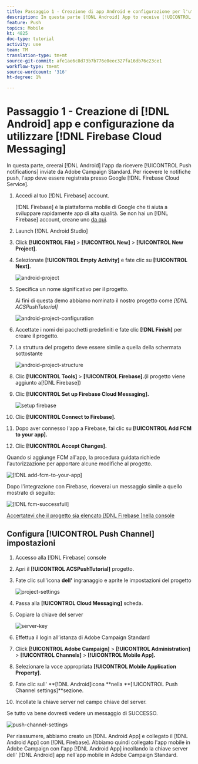 ```yaml
---
title: Passaggio 1 - Creazione di app Android e configurazione per l'utilizzo di Firebase Cloud Messaging
description: In questa parte [!DNL Android] App to receive [!UICONTROL Push notifications] creeremo da  Adobe Campaign Standard. Per ricevere le notifiche push, l'app deve essere registrata presso Google's [!DNL Firebase Cloud Service].
feature: Push
topics: Mobile
kt: 4825
doc-type: tutorial
activity: use
team: TM
translation-type: tm+mt
source-git-commit: afe1ae6c8d73b7b776e0eec327fa16db76c23ce1
workflow-type: tm+mt
source-wordcount: '316'
ht-degree: 1%

---
```



# Passaggio 1 - Creazione di [!DNL Android] app e configurazione da utilizzare [!DNL Firebase Cloud Messaging]

In questa parte, creerai [!DNL Android] l&#39;app da ricevere [!UICONTROL Push notifications] inviate da  Adobe Campaign Standard. Per ricevere le notifiche push, l&#39;app deve essere registrata presso Google [!DNL Firebase Cloud Service].

1. Accedi al tuo [!DNL Firebase] account.

   [!DNL Firebase] è la piattaforma mobile di Google che ti aiuta a sviluppare rapidamente app di alta qualità. Se non hai un [!DNL Firebase] account, creane uno [da qui](https://firebase.google.com).

2. Launch [!DNL Android Studio]
3. Click **[!UICONTROL File]** > **[!UICONTROL New]** > **[!UICONTROL New Project].**
4. Selezionate **[!UICONTROL Empty Activity]** e fate clic su **[!UICONTROL Next].**

   ![android-project](assets/android-project.PNG)

5. Specifica un nome significativo per il progetto.

   Ai fini di questa demo abbiamo nominato il nostro progetto come *[!DNL ACSPushTutorial]*

   ![android-project-configuration](assets/android-project-configuration.PNG)

6. Accettate i nomi dei pacchetti predefiniti e fate clic **[!DNL Finish]** per creare il progetto.
7. La struttura del progetto deve essere simile a quella della schermata sottostante

   ![android-project-structure](assets/android-project-structure.PNG)

8. Clic **[!UICONTROL Tools]** > **[!UICONTROL Firebase].**(il progetto viene aggiunto a[!DNL Firebase])
9. Clic **[!UICONTROL Set up Firebase Cloud Messaging].**

   ![setup firebase](assets/android-project-firebase-messaging.PNG)

10. Clic **[!UICONTROL Connect to Firebase].**
11. Dopo aver connesso l&#39;app a Firebase, fai clic su **[!UICONTROL Add FCM to your app].**
12. Clic **[!UICONTROL Accept Changes].**

   Quando si aggiunge FCM all&#39;app, la procedura guidata richiede l&#39;autorizzazione per apportare alcune modifiche al progetto.

   ![[!DNL add-fcm-to-your-app]](assets/firebase-add-fcm-to-app.PNG)

Dopo l&#39;integrazione con Firebase, riceverai un messaggio simile a quello mostrato di seguito:

![[!DNL fcm-successfull]](assets/android-firebase-success.PNG)

[Accertatevi che il progetto sia elencato [!DNL Firebase ]nella console](https://console.firebase.google.com/)

## Configura [!UICONTROL Push Channel] impostazioni

1. Accesso alla [!DNL Firebase] console
2. Apri il **[!UICONTROL ACSPushTutorial]** progetto.
3. Fate clic sull&#39;icona **dell&#39;** ingranaggio e aprite le impostazioni del progetto

   ![project-settings](assets/firebase-project-settings.PNG)

4. Passa alla **[!UICONTROL Cloud Messaging]** scheda.
5. Copiare la chiave del server

   ![server-key](assets/firebase-server-key.PNG)

6. Effettua il login all’istanza di Adobe Campaign Standard 
7. Click **[!UICONTROL Adobe Campaign]** > **[!UICONTROL Administration]** > **[!UICONTROL Channels]** > **[!UICONTROL Mobile App].**
8. Selezionare la voce appropriata **[!UICONTROL Mobile Application Property].**
9. Fate clic sull&#39; **[!DNL Android]icona **nella **[!UICONTROL Push Channel settings]**sezione.
10. Incollate la chiave server nel campo chiave del server.

Se tutto va bene dovresti vedere un messaggio di SUCCESSO.

![push-channel-settings](assets/push-channel-settings.PNG)

Per riassumere, abbiamo creato un [!DNL Android App] e collegato il [!DNL Android App] con [!DNL Firebase]. Abbiamo quindi collegato l&#39;app mobile in  Adobe Campaign con l&#39;app [!DNL Android App] incollando la chiave server dell&#39; [!DNL Android] app nell&#39;app mobile in  Adobe Campaign Standard.

